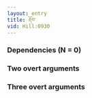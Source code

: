```yaml
---
layout: entry
title: རྡོབ་
vid: Hill:0930
---
```

### Dependencies (N = 0)


### Two overt arguments


### Three overt arguments
